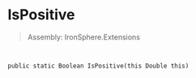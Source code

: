 ﻿

# IsPositive

> Assembly: IronSphere.Extensions



```


public static Boolean IsPositive(this Double this)
```